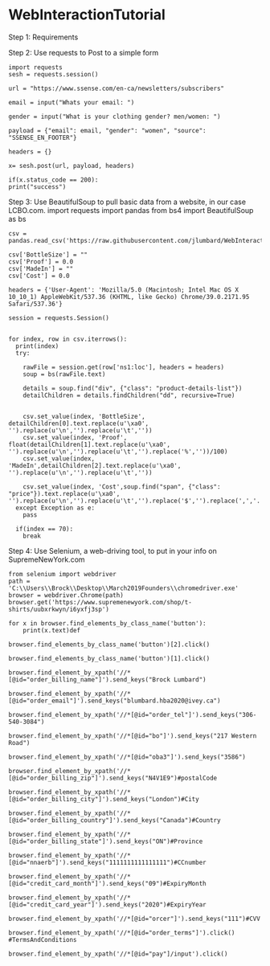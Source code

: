 # WebInteractionTutorial

Step 1: Requirements

Step 2: Use requests to Post to a simple form

    import requests
    sesh = requests.session()

    url = "https://www.ssense.com/en-ca/newsletters/subscribers"

    email = input("Whats your email: ")

    gender = input("What is your clothing gender? men/women: ")

    payload = {"email": email, "gender": "women", "source": "SSENSE_EN_FOOTER"}

    headers = {}

    x= sesh.post(url, payload, headers)

    if(x.status_code == 200):
    print("success")


Step 3: Use BeautifulSoup to pull basic data from a website, in our case LCBO.com.
    import requests
    import pandas
    from bs4 import BeautifulSoup as bs

    csv = pandas.read_csv('https://raw.githubusercontent.com/jlumbard/WebInteractionTutorial/master/LCBOProductList.csv')

    csv['BottleSize'] = ""
    csv['Proof'] = 0.0
    csv['MadeIn'] = ""
    csv['Cost'] = 0.0

    headers = {'User-Agent': 'Mozilla/5.0 (Macintosh; Intel Mac OS X 10_10_1) AppleWebKit/537.36 (KHTML, like Gecko) Chrome/39.0.2171.95 Safari/537.36'}

    session = requests.Session()


    for index, row in csv.iterrows():
      print(index)
      try:

        rawFile = session.get(row['ns1:loc'], headers = headers)
        soup = bs(rawFile.text)

        details = soup.find("div", {"class": "product-details-list"})
        detailChildren = details.findChildren("dd", recursive=True)


        csv.set_value(index, 'BottleSize', detailChildren[0].text.replace(u'\xa0', '').replace(u'\n','').replace(u'\t',''))
        csv.set_value(index, 'Proof', float(detailChildren[1].text.replace(u'\xa0', '').replace(u'\n','').replace(u'\t','').replace('%',''))/100)
        csv.set_value(index, 'MadeIn',detailChildren[2].text.replace(u'\xa0', '').replace(u'\n','').replace(u'\t',''))

        csv.set_value(index, 'Cost',soup.find("span", {"class": "price"}).text.replace(u'\xa0', '').replace(u'\n','').replace(u'\t','').replace('$','').replace(',','.'))
      except Exception as e:
        pass

      if(index == 70):
        break

    

Step 4: Use Selenium, a web-driving tool, to put in your info on SupremeNewYork.com
    
    from selenium import webdriver
    path = 'C:\\Users\\Brock\\Desktop\\March2019Founders\\chromedriver.exe'
    browser = webdriver.Chrome(path)
    browser.get('https://www.supremenewyork.com/shop/t-shirts/uubxrkwyn/i6yxfj3sp')
    
    for x in browser.find_elements_by_class_name('button'):
		print(x.text)def 
    
    browser.find_elements_by_class_name('button')[2].click()
    
    browser.find_elements_by_class_name('button')[1].click()
    
    browser.find_element_by_xpath('//*[@id="order_billing_name"]').send_keys("Brock Lumbard")
    
    browser.find_element_by_xpath('//*[@id="order_email"]').send_keys("blumbard.hba2020@ivey.ca")
    
    browser.find_element_by_xpath('//*[@id="order_tel"]').send_keys("306-540-3084")
    
    browser.find_element_by_xpath('//*[@id="bo"]').send_keys("217 Western Road")
   
    browser.find_element_by_xpath('//*[@id="oba3"]').send_keys("3586")
    
    browser.find_element_by_xpath('//*[@id="order_billing_zip"]').send_keys("N4V1E9")#postalCode
    
    browser.find_element_by_xpath('//*[@id="order_billing_city"]').send_keys("London")#City
    
    browser.find_element_by_xpath('//*[@id="order_billing_country"]').send_keys("Canada")#Country
    
    browser.find_element_by_xpath('//*[@id="order_billing_state"]').send_keys("ON")#Province
    
    browser.find_element_by_xpath('//*[@id="nnaerb"]').send_keys("1111111111111111")#CCnumber
    
    browser.find_element_by_xpath('//*[@id="credit_card_month"]').send_keys("09")#ExpiryMonth
    
    browser.find_element_by_xpath('//*[@id="credit_card_year"]').send_keys("2020")#ExpiryYear
    
    browser.find_element_by_xpath('//*[@id="orcer"]').send_keys("111")#CVV
    
    browser.find_element_by_xpath('//*[@id="order_terms"]').click() #TermsAndConditions
   
    browser.find_element_by_xpath('//*[@id="pay"]/input').click()
